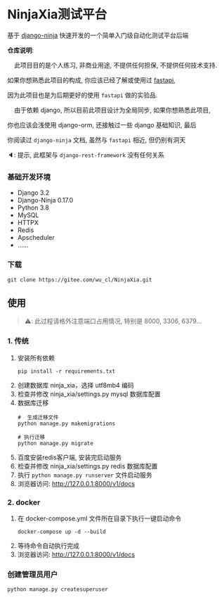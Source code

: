 # NinjaXia测试平台

基于 [django-ninja](https://github.com/vitalik/django-ninja)
快速开发的一个简单入门级自动化测试平台后端

**仓库说明**:

&nbsp;&nbsp;&nbsp;
此项目目的是个人练习, 非商业用途, 不提供任何担保, 不提供任何技术支持.

如果你想熟悉此项目的构成, 你应该已经了解或使用过
[fastapi](https://fastapi.tiangolo.com/zh/),

因为此项目也是为后期更好的使用 `fastapi` 做的实验品.

&nbsp;&nbsp;&nbsp;
由于依赖 django, 所以目前此项目设计为全局同步, 如果你想熟悉此项目,

你也应该会浅使用 django-orm, 还接触过一些 django 基础知识, 最后

你阅读过 `django-ninja` 文档, 虽然与 `fastapi` 相近, 但仍别有洞天

🔈: 提示, 此框架与 `django-rest-framework` 没有任何关系

### 基础开发环境

- Django 3.2
- Django-Ninja 0.17.0
- Python 3.8
- MySQL
- HTTPX
- Redis
- Apscheduler
- ......

### 下载

```shell
git clone https://gitee.com/wu_cl/NinjaXia.git
```

## 使用

> ⚠️: 此过程请格外注意端口占用情况, 特别是 8000, 3306, 6379...

### 1. 传统

1. 安装所有依赖
    ```shell
    pip install -r requirements.txt
    ```
2. 创建数据库 ninja_xia，选择 utf8mb4 编码
3. 检查并修改 ninja_xia/settings.py mysql 数据库配置
4. 数据库迁移
   ```shell
   #  生成迁移文件
   python manage.py makemigrations
   
   # 执行迁移
   python manage.py migrate
   ```
5. 百度安装redis客户端, 安装完启动服务
6. 检查并修改 ninja_xia/settings.py redis 数据库配置
7. 执行 `python manage.py runserver` 文件启动服务
8. 浏览器访问: http://127.0.0.1:8000/v1/docs

### 2. docker

1. 在 docker-compose.yml 文件所在目录下执行一键启动命令
   ```shell
   docker-compose up -d --build
   ```
2. 等待命令自动执行完成
3. 浏览器访问: http://127.0.0.1:8000/v1/docs

### 创建管理员用户

`python manage.py createsuperuser`
